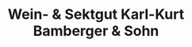 ---
title: "Wein- & Sektgut Karl-Kurt Bamberger & Sohn"
url: /meddersheim/wein-und-sektgut-karl-kurt-bamberger-und-sohn/
shop: Spirituosen
---